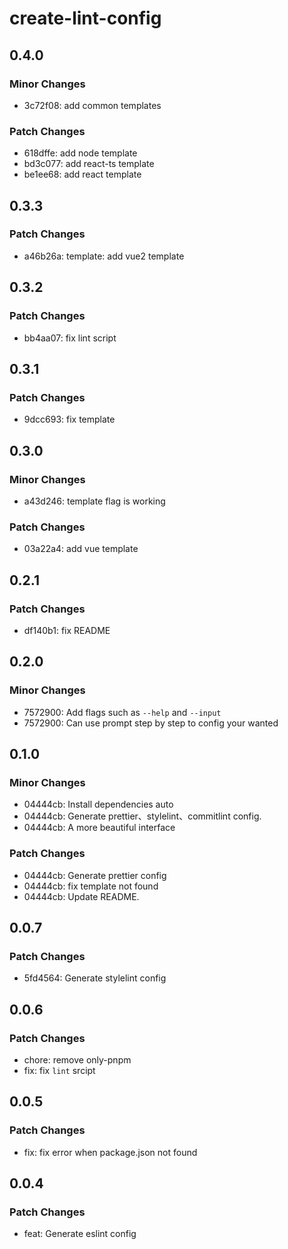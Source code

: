 # create-lint-config

## 0.4.0

### Minor Changes

- 3c72f08: add common templates

### Patch Changes

- 618dffe: add node template
- bd3c077: add react-ts template
- be1ee68: add react template

## 0.3.3

### Patch Changes

- a46b26a: template: add vue2 template

## 0.3.2

### Patch Changes

- bb4aa07: fix lint script

## 0.3.1

### Patch Changes

- 9dcc693: fix template

## 0.3.0

### Minor Changes

- a43d246: template flag is working

### Patch Changes

- 03a22a4: add vue template

## 0.2.1

### Patch Changes

- df140b1: fix README

## 0.2.0

### Minor Changes

- 7572900: Add flags such as `--help` and `--input`
- 7572900: Can use prompt step by step to config your wanted

## 0.1.0

### Minor Changes

- 04444cb: Install dependencies auto
- 04444cb: Generate prettier、stylelint、commitlint config.
- 04444cb: A more beautiful interface

### Patch Changes

- 04444cb: Generate prettier config
- 04444cb: fix template not found
- 04444cb: Update README.

## 0.0.7

### Patch Changes

- 5fd4564: Generate stylelint config

## 0.0.6

### Patch Changes

- chore: remove only-pnpm
- fix: fix `lint` srcipt

## 0.0.5

### Patch Changes

- fix: fix error when package.json not found

## 0.0.4

### Patch Changes

- feat: Generate eslint config
